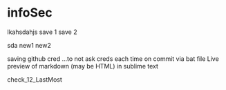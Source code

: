 # infoSec
lkahsdahjs
save 1
save 2

sda
new1
new2

saving github cred ...to not ask creds each time on commit via bat file
Live preview of markdown (may be HTML) in sublime text

check_12_LastMost